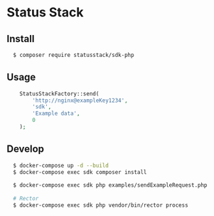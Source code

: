 # Status Stack

Install
-------
```bash
  $ composer require statusstack/sdk-php
```

Usage
-----
```php
    StatusStackFactory::send(
        'http://nginx@exampleKey1234',
        'sdk',
        'Example data',
        0
    );
```

Develop
-------
```bash
  $ docker-compose up -d --build
  $ docker-compose exec sdk composer install
  
  $ docker-compose exec sdk php examples/sendExampleRequest.php
  
  # Rector
  $ docker-compose exec sdk php vendor/bin/rector process
```